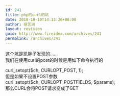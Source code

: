 ```yaml
---
id: 241
title: php的curl的坑
date: 2018-10-10T14:13:26+08:00
author: 徐艺洲
layout: revision
guid: http://www.fireidea.com/archives/241
permalink: /archives/241
---
```

<div id="sina_keyword_ad_area2" class="articalContent   ">
  这个坑是凯胖子发现的……<br />我们在使用curl的post的时候是用如下命令执行的</p> 
  
  <p>
    curl_setopt($ch, CURLOPT_POST, 1);<br />但是如果不设置POST参数<br />curl_setopt($ch, CURLOPT_POSTFIELDS, $params);<br />那么CURL会将POST请求变成了GET
  </p>